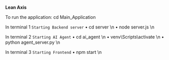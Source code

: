 **Lean Axis**

To run the application:
cd Main_Application

In terminal 1
```Starting Backend server```
• cd server \n
• node server.js \n

In terminal 2
```Starting AI Agent```
• cd ai_agent \n
• venv\Scripts\activate \n
• python agent_server.py \n

In terminal 3
```Starting Frontend```
• npm start \n